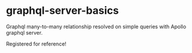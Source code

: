 # graphql-server-basics
Graphql many-to-many relationship resolved on simple queries with Apollo graphql server.

Registered for reference!
